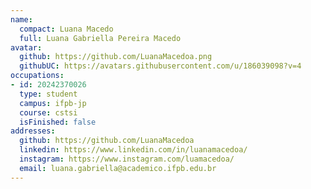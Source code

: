 ```yaml
---
name:
  compact: Luana Macedo
  full: Luana Gabriella Pereira Macedo
avatar:
  github: https://github.com/LuanaMacedoa.png
  githubUC: https://avatars.githubusercontent.com/u/186039098?v=4
occupations:
- id: 20242370026
  type: student
  campus: ifpb-jp
  course: cstsi
  isFinished: false
addresses:
  github: https://github.com/LuanaMacedoa
  linkedin: https://www.linkedin.com/in/luanamacedoa/
  instagram: https://www.instagram.com/luamacedoa/
  email: luana.gabriella@academico.ifpb.edu.br
---
```

